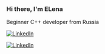 ### Hi there, I'm ELena
Beginner C++ developer from Russia

<a href="https://ru.linkedin.com/in/elena-sudarikova-0a282280"> <img src ="https://img.shields.io/badge/Linkedin-blue?style=for-the-badge&logo=linkedin&logoColor=white" alt="LinkedIn"/>
</a>

<a href="https://ru.leetcode.com/etozabavno"> <img src ="https://img.shields.io/badge/Leetcode-blue?style=for-the-badge&logo=linkedin&logoColor=white" alt="LinkedIn"/>
</a>


<!--
**haegtaw/haegtaw** is a ✨ _special_ ✨ repository because its `README.md` (this file) appears on your GitHub profile.

Here are some ideas to get you started:

- 🔭 I’m currently working on ...
- 🌱 I’m currently learning ...
- 👯 I’m looking to collaborate on ...
- 🤔 I’m looking for help with ...
- 💬 Ask me about ...
- 📫 How to reach me: ...
- 😄 Pronouns: ...
- ⚡ Fun fact: ...
-->
